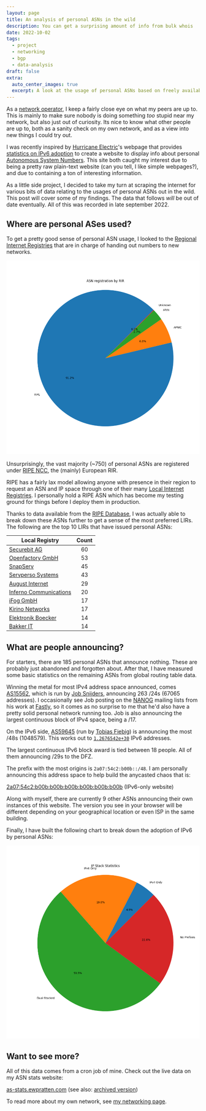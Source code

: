 ```yaml
---
layout: page
title: An analysis of personal ASNs in the wild
description: You can get a surprising amount of info from bulk whois
date: 2022-10-02
tags:
  - project
  - networking
  - bgp
  - data-analysis
draft: false
extra:
  auto_center_images: true
  excerpt: A look at the usage of personal ASNs based on freely available data
---
```


As a [network operator](/network), I keep a fairly close eye on what my peers are up to. This is mainly to make sure nobody is doing something *too* stupid near my network, but also just out of curiosity. Its nice to know what other people are up to, both as a sanity check on my own network, and as a view into new things I could try out.

I was recently inspired by [Hurricane Electric](https://he.net/)'s webpage that provides [statistics on IPv6 adoption](https://bgp.he.net/ipv6-progress-report.cgi) to create a website to display info about personal [Autonomous System Numbers](https://en.wikipedia.org/wiki/Autonomous_system_(Internet)). This site both caught my interest due to being a pretty raw plain-text website (can you tell, I like simple webpages?), and due to containing a ton of interesting information.

As a little side project, I decided to take my turn at scraping the internet for various bits of data relating to the usages of personal ASNs out in the wild. This post will cover some of my findings. The data that follows *will* be out of date eventually. All of this was recorded in late september 2022.

## Where are personal ASes used?

To get a pretty good sense of personal ASN usage, I looked to the [Regional Internet Registries](https://en.wikipedia.org/wiki/Regional_Internet_registry) that are in charge of handing out numbers to new networks.

![Pie chart of personal ASN registration by RIR](/images/posts/personal-ases/rirs.png)

Unsurprisingly, the vast majority (~750) of personal ASNs are registered under [RIPE NCC](https://ripe.net), the (mainly) European RIR.

RIPE has a fairly lax model allowing anyone with presence in their region to request an ASN and IP space through one of their many [Local Internet Registries](https://www.ripe.net/participate/member-support/list-of-members). I personally hold a RIPE ASN which has become my testing ground for things before I deploy them in production.

Thanks to data available from the [RIPE Database](https://apps.db.ripe.net/db-web-ui/query), I was actually able to break down these ASNs further to get a sense of the most preferred LIRs. The following are the top 10 LIRs that have issued personal ASNs:

| Local Registry                                                | Count |
|---------------------------------------------------------------|:-----:|
| [Securebit AG](https://www.peeringdb.com/net/18724)           |  60   |
| [Openfactory GmbH](https://www.peeringdb.com/net/7194)        |  53   |
| [SnapServ](https://www.peeringdb.com/net/9285)                |  45   |
| [Servperso Systems](https://www.peeringdb.com/net/21009)      |  43   |
| [August Internet](https://www.peeringdb.com/net/28226)        |  29   |
| [Inferno Communications](https://www.peeringdb.com/net/21470) |  20   |
| [iFog GmbH](https://www.peeringdb.com/net/22819)              |  17   |
| [Kirino Networks](https://www.peeringdb.com/net/19561)        |  17   |
| [Elektronik Boecker](https://www.peeringdb.com/net/15980)     |  14   |
| [Bakker IT](https://www.peeringdb.com/net/21424)              |  14   |

## What are people announcing?

For starters, there are 185 personal ASNs that announce nothing. These are probably just abandoned and forgotten about. After that, I have measured some basic statistics on the remaining ASNs from global routing table data.

Winning the metal for most IPv4 address space announced, comes [AS15562](https://bgp.tools/as/15562), which is run by [Job Snijders](http://sobornost.net/~job/), announcing 263 /24s (67065 addresses). I occasionally see Job posting on the [NANOG](https://www.nanog.org/) mailing lists from his work at [Fastly](https://www.fastly.com/), so it comes as no surprise to me that he'd also have a pretty solid personal network running too. Job is also announcing the largest continuous block of IPv4 space, being a /17.

On the IPv6 side, [AS59645](https://bgp.tools/as/59645) (run by [Tobias Fiebig](https://doing-stupid-things.as59645.net/)) is announcing the most /48s (1048579). This works out to [`1.2676542e+30`](https://www.wolframalpha.com/input?i=1.2676542e%2B30) IPv6 addresses.

The largest continuous IPv6 block award is tied between 18 people. All of them announcing /29s to the DFZ.

The prefix with the most origins is `2a07:54c2:b00b::/48`. I am personally announcing this address space to help build the anycasted chaos that is:

[2a07:54c2:b00b:b00b:b00b:b00b:b00b:b00b](http://b00b.eu) (IPv6-only website)

Along with myself, there are currently 9 other ASNs announcing their own instances of this website. The version you see in your browser will be different depending on your geographical location or even ISP in the same building.

Finally, I have built the following chart to break down the adoption of IPv6 by personal ASNs:

![Chart of IPv6 adoption by personal ASNs](/images/posts/personal-ases/ip_stack.png)

## Want to see more?

All of this data comes from a cron job of mine. Check out the live data on my ASN stats website:

[as-stats.ewpratten.com](https://as-stats.ewpratten.com/) (see also: [archived version](https://web.archive.org/web/as-stats.ewpratten.com/))

To read more about my own network, see [my networking page](/network).
